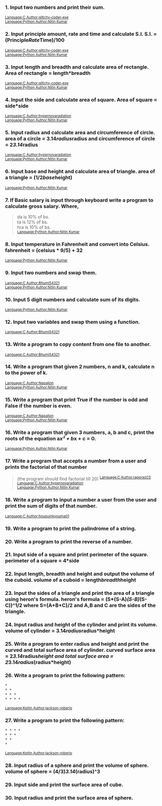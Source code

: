 ### 1.	Input two numbers and print their sum.
<sup>	[Language:C 	Author:glitchy-coder-exe](/Basic/code/problem_1.c)</sup><br>
<sup>	[Language:Python 	Author:Nitin Kumar](/Basic/code/problem_1.py)</sup><br>

### 2.	Input principle amount, rate and time and calculate S.I. S.I. = (Principle*Rate*Time)/100
<sup>	[Language:C 	Author:glitchy-coder-exe](/Basic/code/problem_2.c)</sup><br>
<sup>	[Language:Python 	Author:Nitin Kumar](/Basic/code/problem_2.py)</sup><br>

### 3.	Input length and breadth and calculate area of rectangle. Area of rectangle = length*breadth
<sup>	[Language:C 	Author:glitchy-coder-exe](/Basic/code/problem_3.c)</sup><br>
<sup>	[Language:Python 	Author:Nitin Kumar](/Basic/code/problem_3.py)</sup><br>

### 4.	Input the side and calculate area of square. Area of square = side*side
<sup>	[Language:C 	Author:hypernovaradiation](/Basic/code/problem_4.c)</sup><br>
<sup>	[Language:Python 	Author:Nitin Kumar](/Basic/code/problem_4.py)</sup><br>

### 5.	Input radius and calculate area and circumference of circle. area of a circle = 3.14*radius*radius and circumference of circle = 2*3.14*radius
<sup>	[Language:C	Author:hypernovaradiation](/Basic/code/problem_5.c)</sup><br>
<sup>	[Language:Python 	Author:Nitin Kumar](/Basic/code/problem_5.py)</sup><br>

### 6.	Input base and height and calculate area of triangle. area of a triangle = (1/2*base*height)
<sup>	[Language:Python 	Author:Nitin Kumar](/Basic/code/problem_6.py)</sup><br>


### 7.	If Basic salary is input through keyboard write a program to calculate gross salary. Where,
  > da is 10% of bs. <br>
  > ta is 12% of bs. <br>
  > hra is 10% of bs. <br>
<sup>	[Language:Python 	Author:Nitin Kumar](/Basic/code/problem_7.py)</sup><br>


### 8.	Input temperature in Fahrenheit and convert into Celsius. fahrenheit = (celsius * 9/5) + 32
<sup>	[Language:Python 	Author:Nitin Kumar](/Basic/code/problem_8.py)</sup><br>


### 9.	Input two numbers and swap them.
<sup>	[Language:C	Author:Bhumi54321](/Basic/code/problem_.c)</sup><br>
<sup>	[Language:Python 	Author:Nitin Kumar](/Basic/code/problem_9.py)</sup><br>


### 10.	Input 5 digit numbers and calculate sum of its digits.
<sup>	[Language:Python 	Author:Nitin Kumar](/Basic/code/problem_10.py)</sup><br>

	
### 12. Input two variables and swap them using a function.
<sup>	[Language:C	Author:Bhumi54321](/Basic/code/problem_12.c)</sup><br>

### 13. Write a program to copy content from one file to another.
<sup>	[Language:C	Author:Bhumi54321](/Basic/code/problem_13.c)</sup><br>

### 14. Write a program that given 2 numbers, n and k, calculate n to the power of k.
<sup>	[Language:C	Author:Napalion](/Basic/code/problem_14.c)</sup><br>
<sup>	[Language:Python 	Author:Nitin Kumar](/Basic/code/problem_14.py)</sup><br>

### 15. Write a program that print True if the number is odd and False if the number is even.
<sup>	[Language:C	Author:Napalion](/Basic/code/problem_15.c)</sup><br>
<sup>	[Language:Python 	Author:Nitin Kumar](/Basic/code/problem_15.py)</sup><br>

### 16. Write a program that given 3 numbers, a, b and c, print the roots of the equation a*x² + b*x + c = 0.
<sup>	[Language:Python 	Author:Nitin Kumar](/Basic/code/problem_16.py)</sup><br>

### 17. Write a program that accepts a number from a user and prints the factorial of that number
> (the program should find factorial till 20)
<sup>	[Language:C	Author:raporaz03](/Basic/code/problem_17.c)</sup><br>
<sup>	[Language:C	Author:hypernovaradiation](/Basic/code/problem_17.c)</sup><br>
<sup>	[Language:Python 	Author:Nitin Kumar](/Basic/code/problem_17.py)</sup><br>

### 18. Write a program to input a number a user from the user and print the sum of digits of that number.
<sup>	[Language:C	Author:hououinkyouma01](/Basic/code/problem_18.c)</sup><br>

### 19. Write a program to print the palindrome of a string.

### 20. Write a program to print the reverse of a number.

### 21. Input side of a square and print perimeter of the square. perimeter of a square = 4*side

### 22. Input length, breadth and height and output the volume of the cuboid. volume of a cuboid = length*breadth*height

### 23. Input the sides of a triangle and print the area of a triangle using heron's formula. heron's formula = (S*(S-A)*(S-B)*(S-C))^1/2 where S=(A+B+C)/2 and A,B and C are the sides of the triangle.

### 24. Input radius and height of the cylinder and print its volume. volume of cylinder = 3.14*radius*radius*height

### 25. Write a program to enter radius and height and print the curved and total surface area of cylinder. curved surface area = 2*3.14*radius*height and total surface area = 2*3.14*radius*(radius*height)

### 26. Write a program to print the following pattern:
```html
*
* *
* * *
* * * *
```
<sup> [Language:Kotlin Author:jackson-roberio](/Basic/code/problem_26.kt) </sup><br>

### 27. Write a program to print the following pattern:
```html
* * * *
* * *
* * 
* 
```
<sup> [Language:Kotlin Author:jackson-roberio](/Basic/code/problem_27.kt) </sup><br>

### 28. Input radius of a sphere and print the volume of sphere. volume of sphere = (4/3)*3.14*(radius)^3

### 29. Input side and print the surface area of cube.

### 30. Input radius and print the surface area of sphere.

